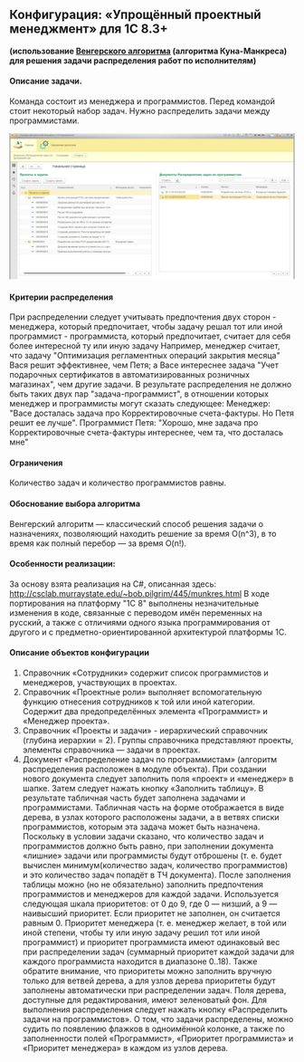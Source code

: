 ## Конфигурация: «Упрощённый проектный менеджмент» для 1С 8.3+

**(использование [Венгерского алгоритма](https://ru.wikipedia.org/wiki/%D0%92%D0%B5%D0%BD%D0%B3%D0%B5%D1%80%D1%81%D0%BA%D0%B8%D0%B9_%D0%B0%D0%BB%D0%B3%D0%BE%D1%80%D0%B8%D1%82%D0%BC) (алгоритма Куна-Манкреса) для решения задачи распределения работ по исполнителям)**

#### Описание задачи.

Команда состоит из менеджера и программистов. Перед командой стоит некоторый набор задач. Нужно распределить задачи между программистами.

![Screenshot](https://raw.githubusercontent.com/tyashin/1C8-Munkres-algorithm/main/screenshot.jpg)

#### Критерии распределения
При распределении следует учитывать предпочтения двух сторон - менеджера, который предпочитает, чтобы задачу решал тот или иной программист - программиста, который предпочитает, считает для себя более интересной ту или иную задачу Например, менеджер считает, что задачу "Оптимизация регламентных операций закрытия месяца" Вася решит
эффективнее, чем Петя; а Васе интереснее задача "Учет подарочных сертификатов в автоматизированных розничных магазинах", чем другие задачи. В результате распределения не должно быть таких двух пар "задача-программист", в отношении которых менеджер и программисты могут сказать следующее: Менеджер: "Васе досталась задача про Корректировочные счета-фактуры. Но Петя решит ее лучше". Программист Петя: "Хорошо, мне задача про Корректировочные счета-фактуры интереснее, чем та, что досталась мне"

#### Ограничения
Количество задач и количество программистов равны.


#### Обоснование выбора алгоритма 
Венгерский алгоритм — классический способ решения задачи о назначениях, позволяющий находить решение за время O(n^3), в то время как полный перебор  — за время O(n!).

#### Особенности реализации:  
За основу взята реализация на C#, описанная здесь: http://csclab.murraystate.edu/~bob.pilgrim/445/munkres.html В ходе портирования на платформу "1С 8" выполнены незначительные изменения в коде, связанные с переводом имён переменных на русский, а также с отличиями одного языка программирования от другого и c предметно-ориентированной архитектурой платформы 1С.

#### Описание объектов конфигурации

1. Справочник «Сотрудники» содержит список программистов и менеджеров, участвующих в проектах. 
2. Справочник «Проектные роли» выполняет вспомогательную функцию отнесения сотрудников к той или иной категории. Содержит два предопределённых элемента «Программист» и «Менеджер проекта». 
3. Справочник «Проекты и задачи» - иерархический справочник (глубина иерархии = 2). Группы справочника представляют проекты, элементы справочника — задачи в проектах. 
4. Документ «Распределение задач по программистам» (алгоритм распределения расположен в модуле объекта). При создании нового документа следует заполнить поля «проект» и «менеджер» в шапке. Затем следует нажать кнопку «Заполнить таблицу». В результате табличная часть будет заполнена задачами и программистами. Табличная часть на форме отображается в виде дерева, в узлах которого расположены задачи, а в ветвях списки программистов, которым эта задача может быть назначена. Поскольку в условии задачи сказано, что количество задач и программистов должно быть равно, при заполнении документа «лишние» задачи или программисты будут отброшены (т. е. будет вычислен минимум(количество задач, количество программистов) и это количество задач попадёт в ТЧ документа). После заполнения таблицы можно (но не обязательно) заполнить предпочтения программистов и менеджеров для каждой задачи. Используется следующая шкала приоритетов: от 0 до 9, где 0 — низший, а 9 — наивысший приоритет. Если приоритет не заполнен, он считается равным 0. Приоритет менеджера (т. е. менеджер желает, в той или иной степени, чтобы ту или иную задачу решил тот или иной программист)  и приоритет программиста имеют одинаковый вес при распределении задач (суммарный приоритет каждой задачи для каждого программиста находится в диапазоне 0..18). Также обратите внимание, что приоритеты можно заполнить вручную только для ветвей дерева, а для узлов дерева приоритеты будут заполнены автоматически при распределении задач. 
Поля дерева, доступные для редактирования, имеют зеленоватый фон.
Для выполнения распределения следует нажать кнопку «Распределить задачи на программистов». О том, что задачи распределены, можно судить по появлению флажков в одноимённой колонке, а также по заполненности полей «Программист», «Приоритет программиста» и «Приоритет менеджера» в каждом из узлов дерева.

